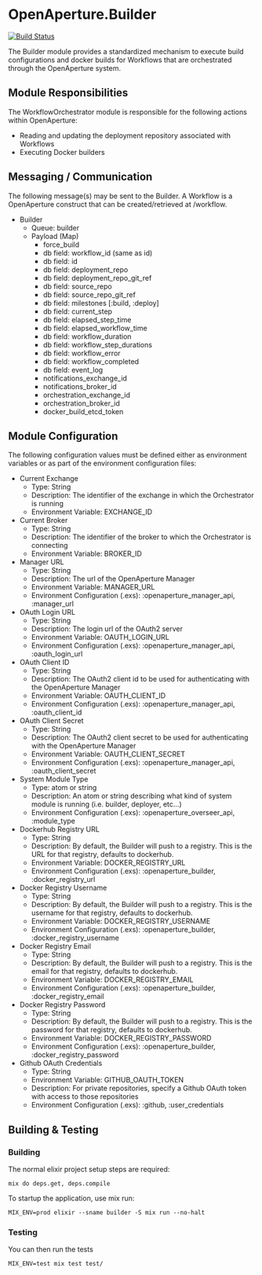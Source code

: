 # OpenAperture.Builder

[![Build Status](https://semaphoreci.com/api/v1/projects/f7e72642-032f-437e-b89d-401014147e5c/399299/badge.svg)](https://semaphoreci.com/perceptive/builder)

The Builder module provides a standardized mechanism to execute build configurations and docker builds for Workflows that are orchestrated through the OpenAperture system.

## Module Responsibilities

The WorkflowOrchestrator module is responsible for the following actions within OpenAperture:

* Reading and updating the deployment repository associated with Workflows
* Executing Docker builders

## Messaging / Communication

The following message(s) may be sent to the Builder.  A Workflow is a OpenAperture construct that can be created/retrieved at /workflow.

* Builder
	* Queue:  builder
	* Payload (Map)
		* force_build 
		* db field:  workflow_id (same as id)
		* db field:  id
		* db field:  deployment_repo
		* db field:  deployment_repo_git_ref
		* db field:  source_repo 
		* db field:  source_repo_git_ref
		* db field:  milestones [:build, :deploy]
		* db field:  current_step 
		* db field:  elapsed_step_time 
		* db field:  elapsed_workflow_time
		* db field:  workflow_duration
		* db field:  workflow_step_durations
		* db field:  workflow_error 
		* db field:  workflow_completed
		* db field:  event_log
		* notifications_exchange_id
		* notifications_broker_id
		* orchestration_exchange_id
		* orchestration_broker_id
		* docker_build_etcd_token

## Module Configuration

The following configuration values must be defined either as environment variables or as part of the environment configuration files:

* Current Exchange
	* Type:  String
	* Description:  The identifier of the exchange in which the Orchestrator is running
  * Environment Variable:  EXCHANGE_ID
* Current Broker
	* Type:  String
	* Description:  The identifier of the broker to which the Orchestrator is connecting
  * Environment Variable:  BROKER_ID
* Manager URL
  * Type: String
  * Description: The url of the OpenAperture Manager
  * Environment Variable:  MANAGER_URL
  * Environment Configuration (.exs): :openaperture_manager_api, :manager_url
* OAuth Login URL
  * Type: String
  * Description: The login url of the OAuth2 server
  * Environment Variable:  OAUTH_LOGIN_URL
  * Environment Configuration (.exs): :openaperture_manager_api, :oauth_login_url
* OAuth Client ID
  * Type: String
  * Description: The OAuth2 client id to be used for authenticating with the OpenAperture Manager
  * Environment Variable:  OAUTH_CLIENT_ID
  * Environment Configuration (.exs): :openaperture_manager_api, :oauth_client_id
* OAuth Client Secret
  * Type: String
  * Description: The OAuth2 client secret to be used for authenticating with the OpenAperture Manager
  * Environment Variable:  OAUTH_CLIENT_SECRET
  * Environment Configuration (.exs): :openaperture_manager_api, :oauth_client_secret
* System Module Type
	* Type:  atom or string
	* Description:  An atom or string describing what kind of system module is running (i.e. builder, deployer, etc...)
  * Environment Configuration (.exs): :openaperture_overseer_api, :module_type
* Dockerhub Registry URL
	* Type:  String
	* Description:  By default, the Builder will push to a registry.  This is the URL for that registry, defaults to dockerhub.
	* Environment Variable:  DOCKER_REGISTRY_URL	
  * Environment Configuration (.exs): :openaperture_builder, :docker_registry_url
* Docker Registry Username
	* Type:  String
	* Description:  By default, the Builder will push to a registry.  This is the username for that registry, defaults to dockerhub.
	* Environment Variable:  DOCKER_REGISTRY_USERNAME	
  * Environment Configuration (.exs): :openaperture_builder, :docker_registry_username
* Docker Registry Email
	* Type:  String
	* Description:  By default, the Builder will push to a registry.  This is the email for that registry, defaults to dockerhub.
	* Environment Variable:  DOCKER_REGISTRY_EMAIL	
  * Environment Configuration (.exs): :openaperture_builder, :docker_registry_email
* Docker Registry Password
	* Type:  String
	* Description:  By default, the Builder will push to a registry.  This is the password for that registry, defaults to dockerhub.
	* Environment Variable:  DOCKER_REGISTRY_PASSWORD	
  * Environment Configuration (.exs): :openaperture_builder, :docker_registry_password
* Github OAuth Credentials
	* Type:  String
	* Environment Variable:  GITHUB_OAUTH_TOKEN
	* Description:  For private repositories, specify a Github OAuth token with access to those repositories
  * Environment Configuration (.exs): :github, :user_credentials

## Building & Testing

### Building

The normal elixir project setup steps are required:

```iex
mix do deps.get, deps.compile
```

To startup the application, use mix run:

```iex
MIX_ENV=prod elixir --sname builder -S mix run --no-halt
```

### Testing 

You can then run the tests

```iex
MIX_ENV=test mix test test/
```